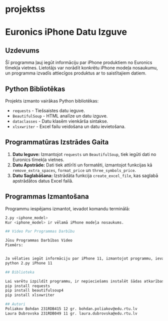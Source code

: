 # projektss


# Euronics iPhone Datu Izguve

## Uzdevums

Šī programma ļauj iegūt informāciju par iPhone produktiem no Euronics tīmekļa vietnes. Lietotājs var norādīt konkrētu iPhone modeļa nosaukumu, un programma izvadīs attiecīgos produktus ar to saistītajiem datiem.

## Python Bibliotēkas

Projekts izmanto vairākas Python bibliotēkas:

- `requests` - Tiešsaistes datu ieguve.
- `BeautifulSoup` - HTML analīze un datu izguve.
- `dataclasses` - Datu klasēm vienkārša sintakse.
- `xlsxwriter` - Excel failu veidošana un datu ievietošana.

## Programmatūras Izstrādes Gaita

1. **Datu Ieguve:** Izmantojot `requests` un `BeautifulSoup`, tiek iegūti dati no Euronics tīmekļa vietnes.
2. **Datu Apstrāde:** Dati tiek attīrīti un formatēti, izmantojot funkcijas kā `remove_extra_spaces`, `format_price` un `three_symbols_price`.
3. **Datu Saglabāšana:** Izstrādāta funkcija `create_excel_file`, kas saglabā apstrādātos datus Excel failā.

## Programmas Izmantošana

Programmu iespējams izmantot, ievadot komandu terminālā:

```bash
2.py <iphone_model>
Kur <iphone_model> ir vēlamā iPhone modeļa nosaukums.

## Video Par Programmas Darbību

Jūsu Programmas Darbības Video
Piemērs:


Ja vēlaties iegūt informāciju par iPhone 11, izmantojot programmu, ievadiet šādu komandu:
python 2.py iPhone 11

## Biblioteka

Lai varētu izpildīt programmu, ir nepieciešams instalēt šādas atkarības:
pip install requests
pip install beautifulsoup4
pip install xlsxwriter

## Autori
Poliakov Bohdan 231RDB415 12 gr. bohdan.poliakov@edu.rtu.lv
Laura Dubrovska 231RDB049 11 gr. laura.dubrovska@edu.rtu.lv

